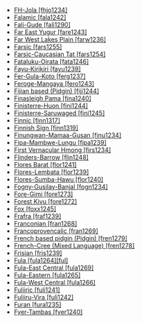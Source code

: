 - [FH-Jola [fhjo1234]](tree/atlanticcongo.atla1278/northcentralatlantic.nort3146/centralatlantic.cent2230/bak.bakk1238/nuclearjola.nucl1345/fhjola.fhjo1234/fhjola.fhjo1234.ini)
- [Falamic [fala1242]](tree/sinotibetan.sino1245/kukichinnaga.kuki1245/kukichin.kuki1246/centralkukichin.cent2005/laichin.laic1236/falamic.fala1242/falamic.fala1242.ini)
- [Fali-Gude [fali1290]](tree/afroasiatic.afro1255/chadic.chad1250/biumandara.bium1280/southbiumandara.sout3145/biumandaraaa8.bium1271/bataic.bata1316/faligude.fali1290/faligude.fali1290.ini)
- [Far East Yugur [fare1243]](tree/turkic.turk1311/commonturkic.comm1245/oghuzkipchakuyghur.oghu1246/uyghur.uygh1240/fareastyugur.fare1243/fareastyugur.fare1243.ini)
- [Far West Lakes Plain [farw1236]](tree/lakesplain.lake1255/farwestlakesplain.farw1236/farwestlakesplain.farw1236.ini)
- [Farsic [fars1255]](tree/indoeuropean.indo1319/indoiranian.indo1320/iranian.iran1269/westerniranian.west2794/southwesterniranian.sout3157/farsiccaucasiantat.fars1254/farsic.fars1255/farsic.fars1255.ini)
- [Farsic-Caucasian Tat [fars1254]](tree/indoeuropean.indo1319/indoiranian.indo1320/iranian.iran1269/westerniranian.west2794/southwesterniranian.sout3157/farsiccaucasiantat.fars1254/farsiccaucasiantat.fars1254.ini)
- [Fataluku-Oirata [fata1246]](tree/timoralorpantar.timo1261/easttimorbunaq.east2519/easttimor.east2520/fatalukuoirata.fata1246/fatalukuoirata.fata1246.ini)
- [Fayu-Kirikiri [fayu1239]](tree/lakesplain.lake1255/tariku.tari1255/westtariku.west2582/fayukirikiri.fayu1239/fayukirikiri.fayu1239.ini)
- [Fer-Gula-Koto [ferg1237]](tree/centralsudanic.cent2225/sarabongobagirmi.sara1341/sbboccidental.sbbo1237/nuclearsbboccidental.nucl1719/fergulakoto.ferg1237/fergulakoto.ferg1237.ini)
- [Feroge-Mangaya [fero1243]](tree/atlanticcongo.atla1278/voltacongo.volt1241/northvoltacongo.nort3149/adamawaubangi.adam1258/ubangi.uban1244/serengbakamba.sere1265/sereic.sere1262/ferogemangaya.fero1243/ferogemangaya.fero1243.ini)
- [Fijian based (Pidgin) [fiji1244]](tree/pidgin.pidg1258/fijianbasedpidgin.fiji1244/fijianbasedpidgin.fiji1244.ini)
- [Finasleigh Pama [fina1240]](tree/pamanyungan.pama1250/paman.pama1251/finasleighpama.fina1240/finasleighpama.fina1240.ini)
- [Finisterre-Huon [fini1244]](tree/nucleartransnewguinea.nucl1709/finisterrehuon.fini1244/finisterrehuon.fini1244.ini)
- [Finisterre-Saruwaged [fini1245]](tree/nucleartransnewguinea.nucl1709/finisterrehuon.fini1244/finisterresaruwaged.fini1245/finisterresaruwaged.fini1245.ini)
- [Finnic [finn1317]](tree/uralic.ural1272/finnic.finn1317/finnic.finn1317.ini)
- [Finnish Sign [finn1319]](tree/signlanguage.sign1238/signlanguages.sign1237/swedishsign.swed1257/finnishsign.finn1319/finnishsign.finn1319.ini)
- [Finungwan-Mamaa-Gusan [finu1234]](tree/nucleartransnewguinea.nucl1709/finisterrehuon.fini1244/finisterresaruwaged.fini1245/erap.erap1240/finungwanmamaagusan.finu1234/finungwanmamaagusan.finu1234.ini)
- [Fipa-Mambwe-Lungu [fipa1239]](tree/atlanticcongo.atla1278/voltacongo.volt1241/benuecongo.benu1247/bantoid.bant1294/southernbantoid.sout3152/narrowbantu.narr1281/eastbantu.east2731/corridorbantu.corr1234/mwikanyika.mwik1239/mwika.mwik1240/fipamambwelungu.fipa1239/fipamambwelungu.fipa1239.ini)
- [First Vernacular Hmong [firs1234]](tree/hmongmien.hmon1336/hmongic.hmon1337/nuclearhmongichone.nucl1714/nuclearhmongic.nucl1720/westhmongic.west2803/greaterchuanqiandian.grea1295/chuanqiandian.chua1248/firstvernacularhmong.firs1234/firstvernacularhmong.firs1234.ini)
- [Flinders-Barrow [flin1248]](tree/pamanyungan.pama1250/paman.pama1251/compromisemiddlepama.comp1236/wik.wika1239/flindersbarrow.flin1248/flindersbarrow.flin1248.ini)
- [Flores Barat [flor1241]](tree/austronesian.aust1307/nuclearaustronesian.nucl1752/malayopolynesian.mala1545/centraleasternmalayopolynesian.cent2237/centralmalayopolynesian.cent2245/floressumbahawu.flor1240/floresbarat.flor1241/floresbarat.flor1241.ini)
- [Flores-Lembata [flor1239]](tree/austronesian.aust1307/nuclearaustronesian.nucl1752/malayopolynesian.mala1545/centraleasternmalayopolynesian.cent2237/centralmalayopolynesian.cent2245/floreslembata.flor1239/floreslembata.flor1239.ini)
- [Flores-Sumba-Hawu [flor1240]](tree/austronesian.aust1307/nuclearaustronesian.nucl1752/malayopolynesian.mala1545/centraleasternmalayopolynesian.cent2237/centralmalayopolynesian.cent2245/floressumbahawu.flor1240/floressumbahawu.flor1240.ini)
- [Fogny-Gusilay-Banjal [fogn1234]](tree/atlanticcongo.atla1278/northcentralatlantic.nort3146/centralatlantic.cent2230/bak.bakk1238/nuclearjola.nucl1345/fognygusilaybanjal.fogn1234/fognygusilaybanjal.fogn1234.ini)
- [Fore-Gimi [fore1273]](tree/nucleartransnewguinea.nucl1709/kainantugoroka.kain1273/goroka.goro1272/nucleargoroka.nucl1760/foregimi.fore1273/foregimi.fore1273.ini)
- [Forest Kivu [fore1272]](tree/atlanticcongo.atla1278/voltacongo.volt1241/benuecongo.benu1247/bantoid.bant1294/southernbantoid.sout3152/narrowbantu.narr1281/eastbantu.east2731/northeastsavannabantu.nort3203/greatlakesbantu.grea1289/westernlakesbantu.west2842/kivu.kivu1239/forestkivu.fore1272/forestkivu.fore1272.ini)
- [Fox [foxx1245]](tree/algic.algi1248/algonquian.algo1256/easterngreatlakesalgonquian.east2765/fox.foxx1245/fox.foxx1245.ini)
- [Frafra [fraf1239]](tree/atlanticcongo.atla1278/voltacongo.volt1241/northvoltacongo.nort3149/gur.gura1261/centralgur.cent2243/northerncentralgur.nort2777/bwamuotivolta.bwam1248/otivolta.otiv1239/nuclearotivolta.nucl1743/gurmayomotivoltaoccidental.gurm1247/westernotivolta.west2461/nuclearotivoltaoccidental.nucl1748/northwestotivolta.nort3234/mossifarefare.moss1237/frafra.fraf1239/frafra.fraf1239.ini)
- [Franconian [fran1268]](tree/indoeuropean.indo1319/germanic.germ1287/northwestgermanic.nort3152/westgermanic.west2793/franconian.fran1268/franconian.fran1268.ini)
- [Francoprovencalic [fran1269]](tree/indoeuropean.indo1319/italic.ital1284/latinofaliscan.lati1262/latinic.lati1263/imperiallatin.impe1234/romance.roma1334/italowesternromance.ital1285/westernromance.west2813/shiftedwesternromance.shif1234/northwesternshiftedromance.nort3208/gallorhaetian.gall1280/oil.oila1234/francoprovencalic.fran1269/francoprovencalic.fran1269.ini)
- [French based pidgin (Pidgin) [fren1279]](tree/pidgin.pidg1258/frenchbasedpidginpidgin.fren1279/frenchbasedpidginpidgin.fren1279.ini)
- [French-Cree (Mixed Language) [fren1278]](tree/mixedlanguage.mixe1287/frenchcreemixedlanguage.fren1278/frenchcreemixedlanguage.fren1278.ini)
- [Frisian [fris1239]](tree/indoeuropean.indo1319/germanic.germ1287/northwestgermanic.nort3152/westgermanic.west2793/northseagermanic.nort3175/anglofrisian.angl1264/frisian.fris1239/frisian.fris1239.ini)
- [Fula [fula1264][ful]](tree/atlanticcongo.atla1278/northcentralatlantic.nort3146/northatlantic.nort3148/peulserer.peul1234/fula.fula1264/fula.fula1264.ini)
- [Fula-East Central [fula1269]](tree/atlanticcongo.atla1278/northcentralatlantic.nort3146/northatlantic.nort3148/peulserer.peul1234/fula.fula1264/fulaeastcentral.fula1269/fulaeastcentral.fula1269.ini)
- [Fula-Eastern [fula1265]](tree/atlanticcongo.atla1278/northcentralatlantic.nort3146/northatlantic.nort3148/peulserer.peul1234/fula.fula1264/fulaeastern.fula1265/fulaeastern.fula1265.ini)
- [Fula-West Central [fula1266]](tree/atlanticcongo.atla1278/northcentralatlantic.nort3146/northatlantic.nort3148/peulserer.peul1234/fula.fula1264/fulawestcentral.fula1266/fulawestcentral.fula1266.ini)
- [Fuliiric [fuli1241]](tree/atlanticcongo.atla1278/voltacongo.volt1241/benuecongo.benu1247/bantoid.bant1294/southernbantoid.sout3152/narrowbantu.narr1281/eastbantu.east2731/northeastsavannabantu.nort3203/greatlakesbantu.grea1289/westernlakesbantu.west2842/kivu.kivu1239/forestkivu.fore1272/fuliiric.fuli1241/fuliiric.fuli1241.ini)
- [Fuliiru-Vira [fuli1242]](tree/atlanticcongo.atla1278/voltacongo.volt1241/benuecongo.benu1247/bantoid.bant1294/southernbantoid.sout3152/narrowbantu.narr1281/eastbantu.east2731/northeastsavannabantu.nort3203/greatlakesbantu.grea1289/westernlakesbantu.west2842/kivu.kivu1239/forestkivu.fore1272/fuliiric.fuli1241/fuliiruvira.fuli1242/fuliiruvira.fuli1242.ini)
- [Furan [fura1235]](tree/furan.fura1235/furan.fura1235.ini)
- [Fyer-Tambas [fyer1240]](tree/afroasiatic.afro1255/chadic.chad1250/westchadic.west2785/westchadica.west2714/westchadicaa4.west2716/fyertambas.fyer1240/fyertambas.fyer1240.ini)
